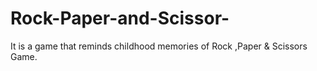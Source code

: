 # Rock-Paper-and-Scissor-
It is a game that reminds childhood memories of Rock ,Paper &amp; Scissors Game.
